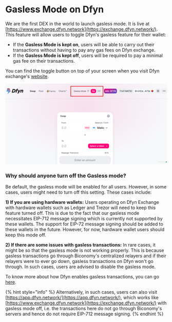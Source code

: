 # Gasless Mode on Dfyn

We are the first DEX in the world to launch gasless mode. It is live at [https://www.exchange.dfyn.network](https://exchange.dfyn.network/). This feature will allow users to toggle Dfyn's gasless feature for their wallet:

* If the **Gasless Mode is kept on**, users will be able to carry out their transactions without having to pay any gas fees on Dfyn exchange.
* If the **Gasless Mode is kept off**, users will be required to pay a minimal gas fee on their transactions.

You can find the toggle button on top of your screen when you visit Dfyn exchange's [website](https://exchange.dfyn.network/).

![](<../.gitbook/assets/Screenshot (406).png>)

### Why should anyone turn off the Gasless mode?

Be default, the gasless mode will be enabled for all users. However, in some cases, users might need to turn off this setting. These cases include:

**1) If you are using hardware wallets:** Users operating on Dfyn Exchange with hardware wallets such as Ledger and Trezor will need to keep this feature turned off. This is due to the fact that our gasless mode necessitates EIP-712 message signing which is currently not supported by these wallets. The support for EIP-72 message signing should be added to these wallets in the future. However, for now, hardware wallet users should keep this mode off.

**2) If there are some issues with gasless transactions:** In rare cases, it might be so that the gasless mode is not working properly. This is because gasless transactions go through Biconomy's centralized relayers and if their relayers were to ever go down, gasless transactions on Dfyn won't go through. In such cases, users are advised to disable the gasless mode.&#x20;

To know more about how Dfyn enables gasless transactions, you can go [here](how-does-dfyn-achieve-gasless-transactions.md).

{% hint style="info" %}
Alternatively, in such cases, users can also visit [https://app.dfyn.network/](https://app.dfyn.network/), which works like [https://www.exchange.dfyn.network](https://exchange.dfyn.network/) with gasless mode off, i.e. the transactions here do not go through Biconomy's servers and hence do not require EIP-712 message signing.&#x20;
{% endhint %}
